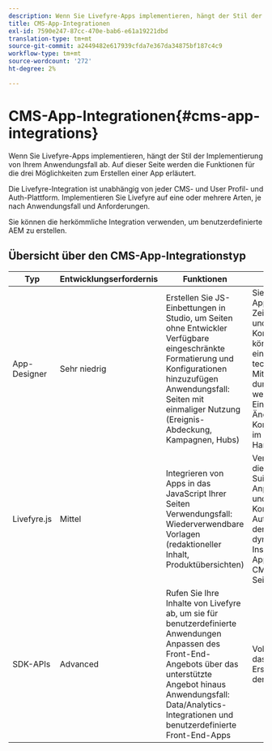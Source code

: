 ```yaml
---
description: Wenn Sie Livefyre-Apps implementieren, hängt der Stil der Implementierung von Ihrem Anwendungsfall ab. Auf dieser Seite werden die Funktionen für die drei Möglichkeiten zum Erstellen einer App erläutert.
title: CMS-App-Integrationen
exl-id: 7590e247-87cc-470e-bab6-e61a19221dbd
translation-type: tm+mt
source-git-commit: a2449482e617939cfda7e367da34875bf187c4c9
workflow-type: tm+mt
source-wordcount: '272'
ht-degree: 2%

---
```


# CMS-App-Integrationen{#cms-app-integrations}

Wenn Sie Livefyre-Apps implementieren, hängt der Stil der Implementierung von Ihrem Anwendungsfall ab. Auf dieser Seite werden die Funktionen für die drei Möglichkeiten zum Erstellen einer App erläutert.

Die Livefyre-Integration ist unabhängig von jeder CMS- und User Profil- und Auth-Plattform. Implementieren Sie Livefyre auf eine oder mehrere Arten, je nach Anwendungsfall und Anforderungen.

Sie können die herkömmliche Integration verwenden, um benutzerdefinierte AEM zu erstellen.

## Übersicht über den CMS-App-Integrationstyp

| Typ | Entwicklungserfordernis | Funktionen | Vorteile | Einschränkungen |
|--- |--- |--- |--- |--- |
| App-Designer | Sehr niedrig | Erstellen Sie JS-Einbettungen in Studio, um Seiten ohne Entwickler <br>Verfügbare eingeschränkte Formatierung und Konfigurationen hinzuzufügen </br>Anwendungsfall: Seiten mit einmaliger Nutzung (Ereignis-Abdeckung, Kampagnen, Hubs) | Sie können eine App in kurzer Zeit einrichten und ausführen. <br>Konfigurationen können von einem nicht-technischen Mitglied durchgeführt werden. <br>Einfache Änderungen an Konfigurationen im Handumdrehen | Muss eine App mit Livefyre Studio zuerst <br>Nicht automatisiert erstellen |
| Livefyre.js | Mittel | Integrieren von Apps in das JavaScript Ihrer Seiten <br>Verwendungsfall: Wiederverwendbare Vorlagen (redaktioneller Inhalt, Produktübersichten) | Verwenden Sie die vollständige Suite der App-Anpassungen und -Konfigurationen <br>Automatisiert den Prozess zum dynamischen Instanziieren von Apps aus Ihrem CMS auf Ihre Seiten | Benötigen Sie einen Entwickler im Vordergrund. |
| SDK-APIs | Advanced | Rufen Sie Ihre Inhalte von Livefyre ab, um sie für benutzerdefinierte Anwendungen <br>Anpassen des Front-End-Angebots über das unterstützte Angebot hinaus <br>Anwendungsfall: Data/Analytics-Integrationen und benutzerdefinierte Front-End-Apps | Volle Power über das Erscheinungsbild der App | Erfordert Entwicklung im Vordergrund. <br>Höhere Entwicklungsbemühungen zur Implementierung. |
